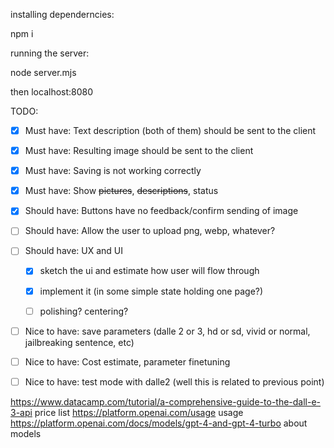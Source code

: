 installing dependerncies:

npm i 

running the server:

node server.mjs

then localhost:8080

TODO: 
- [x] Must have: Text description (both of them) should be sent to the client
- [x] Must have: Resulting image should be sent to the client
- [x] Must have: Saving is not working correctly
- [x] Must have: Show ~~pictures~~, ~~descriptions~~, status


- [x] Should have: Buttons have no feedback/confirm sending of image
- [ ] Should have: Allow the user to upload png, webp, whatever?
- [ ] Should have: UX and UI
  - [x] sketch the ui and estimate how user will flow through
  - [x] implement it (in some simple state holding one page?)
  - [ ] polishing? centering?


- [ ] Nice to have: save parameters (dalle 2 or 3, hd or sd, vivid or normal, jailbreaking sentence, etc)
- [ ] Nice to have: Cost estimate, parameter finetuning
- [ ] Nice to have: test mode with dalle2 (well this is related to previous point)

https://www.datacamp.com/tutorial/a-comprehensive-guide-to-the-dall-e-3-api price list
https://platform.openai.com/usage usage
https://platform.openai.com/docs/models/gpt-4-and-gpt-4-turbo about models


